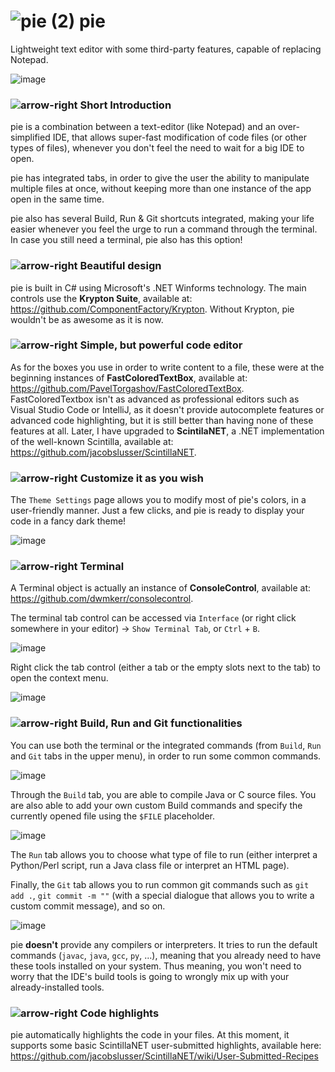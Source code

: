 # ![pie (2)](https://user-images.githubusercontent.com/39602100/226106760-a2dca0ad-8435-452b-9bb8-0b29a985d9a4.png) pie
Lightweight text editor with some third-party features, capable of replacing Notepad.

![image](https://i.imgur.com/QUWQX4f.png)

### ![arrow-right](https://user-images.githubusercontent.com/39602100/226106727-60b84260-3f49-44eb-a36d-a76d1ae2e2c1.png) Short Introduction
pie is a combination between a text-editor (like Notepad) and an over-simplified IDE, that allows super-fast modification of code files (or other types of files), whenever you don't feel the need to wait for a big IDE to open.

pie has integrated tabs, in order to give the user the ability to manipulate multiple files at once, without keeping more than one instance of the app open in the same time.

pie also has several Build, Run & Git shortcuts integrated, making your life easier whenever you feel the urge to run a command through the terminal. In case you still need a terminal, pie also has this option!

### ![arrow-right](https://user-images.githubusercontent.com/39602100/226106727-60b84260-3f49-44eb-a36d-a76d1ae2e2c1.png) Beautiful design
pie is built in C# using Microsoft's .NET Winforms technology. The main controls use the **Krypton Suite**, available at: https://github.com/ComponentFactory/Krypton. Without Krypton, pie wouldn't be as awesome as it is now.

### ![arrow-right](https://user-images.githubusercontent.com/39602100/226106727-60b84260-3f49-44eb-a36d-a76d1ae2e2c1.png) Simple, but powerful code editor
As for the boxes you use in order to write content to a file, these were at the beginning instances of **FastColoredTextBox**, available at: https://github.com/PavelTorgashov/FastColoredTextBox. FastColoredTextbox isn't as advanced as professional editors such as Visual Studio Code or IntelliJ, as it doesn't provide autocomplete features or advanced code highlighting, but it is still better than having none of these features at all. Later, I have upgraded to **ScintilaNET**, a .NET implementation of the well-known Scintilla, available at: https://github.com/jacobslusser/ScintillaNET.

### ![arrow-right](https://user-images.githubusercontent.com/39602100/226106727-60b84260-3f49-44eb-a36d-a76d1ae2e2c1.png) Customize it as you wish
The `Theme Settings` page allows you to modify most of pie's colors, in a user-friendly manner. Just a few clicks, and pie is ready to display your code in a fancy dark theme!

![image](https://i.imgur.com/04w9IL6.png)

### ![arrow-right](https://user-images.githubusercontent.com/39602100/226106727-60b84260-3f49-44eb-a36d-a76d1ae2e2c1.png) Terminal
A Terminal object is actually an instance of **ConsoleControl**, available at: https://github.com/dwmkerr/consolecontrol.

The terminal tab control can be accessed via `Interface` (or right click somewhere in your editor) -> `Show Terminal Tab`, or `Ctrl` + `B`.

![image](https://i.imgur.com/FJ4riTc.png)

Right click the tab control (either a tab or the empty slots next to the tab) to open the context menu.

![image](https://imgur.com/rhu7qVB.png)

### ![arrow-right](https://user-images.githubusercontent.com/39602100/226106727-60b84260-3f49-44eb-a36d-a76d1ae2e2c1.png) Build, Run and Git functionalities
You can use both the terminal or the integrated commands (from `Build`, `Run` and `Git` tabs in the upper menu), in order to run some common commands.

![image](https://imgur.com/zYc0plN.png)

Through the `Build` tab, you are able to compile Java or C source files. You are also able to add your own custom Build commands and specify the currently opened file using the `$FILE` placeholder.

![image](https://i.imgur.com/ifoZP9A.png)

The `Run` tab allows you to choose what type of file to run (either interpret a Python/Perl script, run a Java class file or interpret an HTML page). 

Finally, the `Git` tab allows you to run common git commands such as `git add .`, `git commit -m ""` (with a special dialogue that allows you to write a custom commit message), and so on.

![image](https://i.imgur.com/Hug2ydu.png)

pie **doesn't** provide any compilers or interpreters. It tries to run the default commands (`javac`, `java`, `gcc`, `py`, ...), meaning that you already need to have these tools installed on your system. Thus meaning, you won't need to worry that the IDE's build tools is going to wrongly mix up with your already-installed tools.

### ![arrow-right](https://user-images.githubusercontent.com/39602100/226106727-60b84260-3f49-44eb-a36d-a76d1ae2e2c1.png) Code highlights
pie automatically highlights the code in your files. At this moment, it supports some basic ScintillaNET user-submitted highlights, available here: https://github.com/jacobslusser/ScintillaNET/wiki/User-Submitted-Recipes
